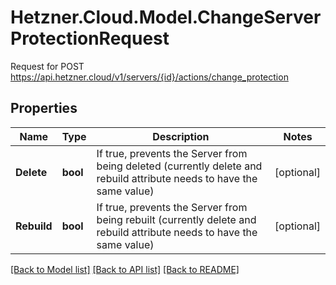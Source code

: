 # Hetzner.Cloud.Model.ChangeServerProtectionRequest
Request for POST https://api.hetzner.cloud/v1/servers/{id}/actions/change_protection

## Properties

Name | Type | Description | Notes
------------ | ------------- | ------------- | -------------
**Delete** | **bool** | If true, prevents the Server from being deleted (currently delete and rebuild attribute needs to have the same value) | [optional] 
**Rebuild** | **bool** | If true, prevents the Server from being rebuilt (currently delete and rebuild attribute needs to have the same value) | [optional] 

[[Back to Model list]](../../README.md#documentation-for-models) [[Back to API list]](../../README.md#documentation-for-api-endpoints) [[Back to README]](../../README.md)


